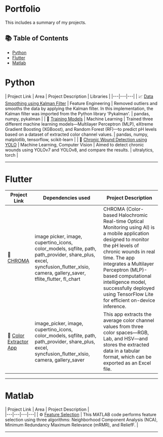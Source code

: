 # Portfolio

This includes a summary of my projects.

## 📚 Table of Contents
- [Python](#python)
- [Flutter](#flutter)
- [Matlab](#matlab)

# Python

| Project Link | Area | Project Description | Libraries | 
|---|---|---|
| 📈 [Data Smoothing using Kalman Filter](https://github.com/daeukk/Data-Smoothing-Using-Kalman-Filter) | Feature Engineering | Removed outliers and smooths the data by applying the Kalman filter. In this implementation, the Kalman filter was imported from the Python library 'Pykalman'. | pandas, numpy, pykalman |
| 🤖 [Training Models](https://github.com/daeukk/Training-Models) | Machine Learning | Trained three different machine learning models—Multilayer Perceptron (MLP), eXtreme Gradient Boosting (XGBoost), and Random Forest (RF)—to predict pH levels based on a dataset of extracted color channel values. | pandas, numpy, matplotlib, tensorflow, scikit-learn |
| 🦠 [Chronic Wound Detection using YOLO](https://github.com/daeukk/Chronic-Wound-Detection-Using-YOLO) | Machine Learning, Computer Vision | Aimed to detect chronic wounds using YOLOv7 and YOLOv8, and compare the results. | ultralytics, torch |

***

# Flutter

| Project Link | Dependencies used | Project Description | 
|---|---|---|
| 🧠 [CHROMA](https://github.com/daeukk/CHROMA-Color-based-Halochromic-Real-time-Optical-Monitoring-using-AI) | image picker, image,  cupertino_icons, color_models, sqflite, path, path_provider, share_plus, excel, syncfusion_flutter_xlsio, camera, gallery_saver, tflite_flutter, fl_chart | CHROMA (Color-based Halochromic Real-time Optical Monitoring using AI) is a mobile application designed to monitor the pH levels of chronic wounds in real time. The app integrates a Multilayer Perceptron (MLP)-based computational intelligence model, successfully deployed using TensorFlow Lite for efficient on-device inference. | 
| 🎨 [Color Extractor App](https://github.com/daeukk/Color_Extractor_App) | image_picker, image, cupertino_icons, color_models, sqflite, path, path_provider, share_plus, excel, syncfusion_flutter_xlsio, camera, gallery_saver | This app extracts the average color channel values from three color spaces—RGB, Lab, and HSV—and stores the extracted data in a tabular format, which can be exported as an Excel file. |  

***

# Matlab

| Project Link | Area | Project Description |  
|---|---|---|---|
| ⚙️ [Feature Selection](https://github.com/daeukk/Feature-Selection) | This MATLAB code performs feature selection using three algorithms: Neighborhood Component Analysis (NCA), Minimum Redundancy Maximum Relevance (mRMR), and ReliefF. |

***
